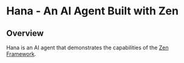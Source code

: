 # Hana - An AI Agent Built with Zen

## Overview
Hana is an AI agent that demonstrates the capabilities of the [Zen Framework](https://github.com/soralabs/zen).
